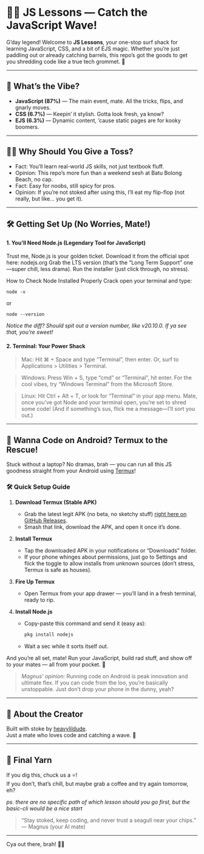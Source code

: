 # 🏄‍♂️ JS Lessons — Catch the JavaScript Wave!

G’day legend! Welcome to **JS Lessons**, your one-stop surf shack for learning JavaScript, CSS, and a bit of EJS magic. Whether you’re just paddling out or already catching barrels, this repo’s got the goods to get you shredding code like a true tech grommet. 🌊

---

## 🚀 What’s the Vibe?

- **JavaScript (87%)** — The main event, mate. All the tricks, flips, and gnarly moves.
- **CSS (6.7%)** — Keepin’ it stylish. Gotta look fresh, ya know?
- **EJS (6.3%)** — Dynamic content, ’cause static pages are for kooky boomers.

---

## 🏄‍♂️ Why Should You Give a Toss?

- Fact: You’ll learn real-world JS skills, not just textbook fluff.
- Opinion: This repo’s more fun than a weekend sesh at Batu Bolong Beach, no cap.
- Fact: Easy for noobs, still spicy for pros.
- Opinion: If you’re not stoked after using this, I’ll eat my flip-flop (not really, but like... you get it).

---

## 🛠️ Getting Set Up (No Worries, Mate!)

#### 1. You’ll Need Node.js (Legendary Tool for JavaScript)
Trust me, Node.js is your golden ticket.
Download it from the official spot here: nodejs.org
Grab the LTS version (that’s the “Long Term Support” one—super chill, less drama).
Run the installer (just click through, no stress).

How to Check Node Installed Properly
Crack open your terminal and type:

```
node -v
```
or
```
node --version
```
*Notice the diff? Should spit out a version number, like v20.10.0. If ya see that, you’re sweet!*

#### 2. Terminal: Your Power Shack
> Mac:
Hit ⌘ + Space and type “Terminal”, then enter.
Or, surf to Applications > Utilities > Terminal.

> Windows:
Press Win + S, type “cmd” or “Terminal”, hit enter.
For the cool vibes, try “Windows Terminal” from the Microsoft Store.

> Linux:
Hit Ctrl + Alt + T, or look for “Terminal” in your app menu.
Mate, once you’ve got Node and your terminal open, you’re set to shred some code!
(And if something’s sus, flick me a message—I’ll sort you out.)

---

## 🤙 Wanna Code on Android? Termux to the Rescue!

Stuck without a laptop? No dramas, brah — you can run all this JS goodness straight from your Android using [Termux](https://github.com/termux/termux-app)!

### 🛠️ Quick Setup Guide

1. **Download Termux (Stable APK)**
   - Grab the latest legit APK (no beta, no sketchy stuff) [right here on GitHub Releases](https://github.com/termux/termux-app/releases/latest/download/termux-app.apk).
   - Smash that link, download the APK, and open it once it’s done.

2. **Install Termux**
   - Tap the downloaded APK in your notifications or “Downloads” folder.
   - If your phone whinges about permissions, just go to Settings and flick the toggle to allow installs from unknown sources (don’t stress, Termux is safe as houses).

3. **Fire Up Termux**
   - Open Termux from your app drawer — you'll land in a fresh terminal, ready to rip.

4. **Install Node.js**
   - Copy-paste this command and send it (easy as):
     ```sh
     pkg install nodejs
     ```
   - Wait a sec while it sorts itself out.


And you’re all set, mate! Run your JavaScript, build rad stuff, and show off to your mates — all from your pocket. 🤙

> _Magnus' opinion:_ Running code on Android is peak innovation and ultimate flex. If you can code from the loo, you’re basically unstoppable. Just don’t drop your phone in the dunny, yeah?

---

## 🥝 About the Creator

Built with stoke by [heavylildude](https://github.com/heavylildude).  
Just a mate who loves code and catching a wave. 🤙

---

## 📣 Final Yarn

If you dig this, chuck us a ⭐️!  
If you don’t, that’s chill, but maybe grab a coffee and try again tomorrow, eh?

*ps. there are no specific path of which lesson should you go first, but the basic-cli would be a nice start*

> “Stay stoked, keep coding, and never trust a seagull near your chips.” — Magnus (your AI mate)

---

Cya out there, brah! 🚀🦘
